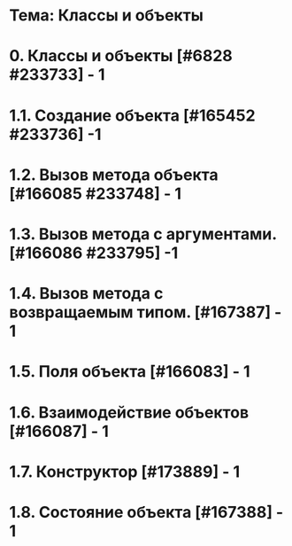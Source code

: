 # Тема: Классы и объекты 
# 0. Классы и объекты [#6828 #233733] - 1
# 1.1. Создание объекта [#165452 #233736] -1
# 1.2. Вызов метода объекта [#166085 #233748] - 1
# 1.3. Вызов метода с аргументами. [#166086 #233795] -1 
# 1.4. Вызов метода с возвращаемым типом. [#167387] - 1
# 1.5. Поля объекта [#166083] - 1 
# 1.6. Взаимодействие объектов [#166087] - 1 
# 1.7. Конструктор [#173889] - 1
# 1.8. Состояние объекта [#167388] - 1 
# 
# 
# 
# 
# 
# 
